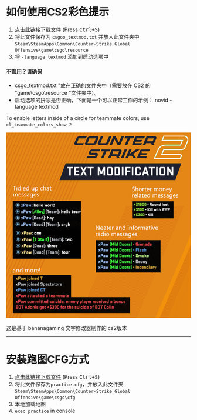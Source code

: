 # 如何使用CS2彩色提示

1. [点击此链接下载文件](https://raw.githubusercontent.com/2233admin/CS2-stuff-CN/main/CS2_textMode_CN.txt) (Press <kbd>Ctrl+S</kbd>)
2. 将此文件保存为 `csgoo_textmod.txt` 并放入此文件夹中 `Steam\SteamApps\Common\Counter-Strike Global Offensive\game\csgo\resource`
3. 将 `-language textmod` 添加到启动选项中

#### 不管用？请确保
- csgo_textmod.txt "放在正确的文件夹中（需要放在 CS2 的 "game\csgo\resource "文件夹中）。
- 启动选项的拼写是否正确，下面是一个可以正常工作的示例： novid -language textmod

To enable letters inside of a circle for teammate colors, use `cl_teammate_colors_show 2`

![](screenshot.png)

这是基于 bananagaming 文字修改器制作的 cs2版本

----

# 安装跑图CFG方式

1. [点击此链接下载文件](https://raw.githubusercontent.com/xPaw/CS2/main/cs2practice.cfg) (Press <kbd>Ctrl+S</kbd>)
2. 将此文件保存为`practice.cfg`，并放入此文件夹 `Steam\SteamApps\Common\Counter-Strike Global Offensive\game\csgo\cfg`
3. 本地加载地图
4. `exec practice` in console
